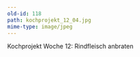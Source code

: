 ```yaml
---
old-id: 118
path: kochprojekt_12_04.jpg
mime-type: image/jpeg
---
```

Kochprojekt Woche 12:
Rindfleisch anbraten
